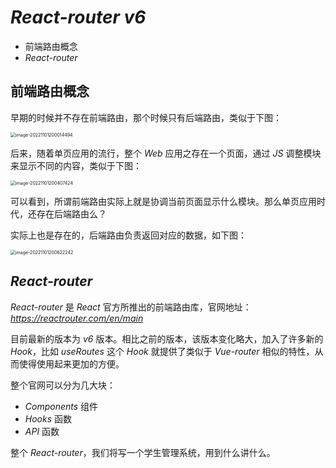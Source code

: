 # *React-router v6*



- 前端路由概念
- *React-router*



## 前端路由概念

早期的时候并不存在前端路由，那个时候只有后端路由，类似于下图：

<img src="https://xiejie-typora.oss-cn-chengdu.aliyuncs.com/2022-11-01-120014.png" alt="image-20221101200014494" style="zoom:50%;" />

后来，随着单页应用的流行，整个 *Web* 应用之存在一个页面，通过 *JS* 调整模块来显示不同的内容，类似于下图：

<img src="https://xiejie-typora.oss-cn-chengdu.aliyuncs.com/2022-11-01-120408.png" alt="image-20221101200407424" style="zoom:50%;" />

可以看到，所谓前端路由实际上就是协调当前页面显示什么模块。那么单页应用时代，还存在后端路由么？

实际上也是存在的，后端路由负责返回对应的数据，如下图：

<img src="https://xiejie-typora.oss-cn-chengdu.aliyuncs.com/2022-11-01-120622.png" alt="image-20221101200622242" style="zoom:50%;" />



## *React-router*

*React-router* 是 *React* 官方所推出的前端路由库，官网地址：*https://reactrouter.com/en/main*

目前最新的版本为 *v6* 版本。相比之前的版本，该版本变化略大，加入了许多新的 *Hook*，比如 *useRoutes* 这个 *Hook* 就提供了类似于 *Vue-router* 相似的特性，从而使得使用起来更加的方便。

整个官网可以分为几大块：

- *Components* 组件
- *Hooks* 函数
- *API* 函数

整个 *React-router*，我们将写一个学生管理系统，用到什么讲什么。

